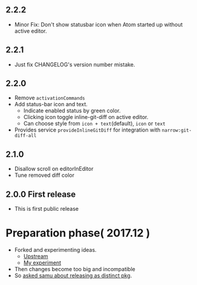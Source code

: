 ## 2.2.2
- Minor Fix: Don't show statusbar icon when Atom started up without active editor.

## 2.2.1
- Just fix CHANGELOG's version number mistake.

## 2.2.0
- Remove `activationCommands`
- Add status-bar icon and text.
  - Indicate enabled status by green color.
  - Clicking icon toggle inline-git-diff on active editor.
  - Can choose style from `icon + text`(default), `icon` or `text`
- Provides service `provideInlineGitDiff` for integration with `narrow:git-diff-all`

## 2.1.0
- Disallow scroll on editorInEditor
- Tune removed diff color

## 2.0.0 First release

- This is first public release

# Preparation phase( 2017.12 )

- Forked and experimenting ideas.
  - [Upstream][upstream]
  - [My experiment][experiment]
- Then changes become too big and incompatible
- So [asked samu about releasing as distinct pkg][ask].

[upstream]: https://github.com/samu/git-diff-details/
[experiment]: https://github.com/t9md/git-diff-details/
[ask]: https://github.com/samu/git-diff-details/issues/75
